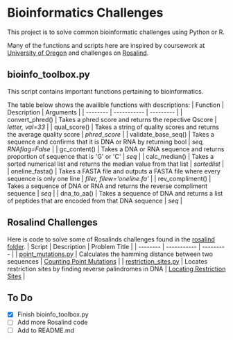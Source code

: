 # Bioinformatics Challenges
This project is to solve common bioinformatic challenges using Python or R.

Many of the functions and scripts here are inspired by coursework at [University of Oregon](https://internship.uoregon.edu/bioinformatics) and challenges on [Rosalind](https://rosalind.info/problems/locations/).

## bioinfo_toolbox.py
This script contains important functions pertaining to bioinformatics.

The table below shows the availible functions with descriptions:
| Function | Description | Arguments |
| -------- | ----------- | --------- |
| convert_phred() | Takes a phred score and returns the repective Qscore | *letter, val=33* |
| qual_score() | Takes a string of quality scores and returns the average quality score | *phred_score* |
| validate_base_seq() | Takes a sequence and confirms that it is DNA or RNA by returning bool | *seq, RNAflag=False* |
| gc_content() | Takes a DNA or RNA sequence and returns proportion of sequence that is 'G' or 'C' | *seq* |
| calc_median() | Takes a sorted numerical list and returns the median value from that list | *sortedlist* |
| oneline_fasta() | Takes a FASTA file and outputs a FASTA file where every sequence is only one line | *filer, filew='oneline.fa'* |
| rev_compliment() | Takes a sequence of DNA or RNA and returns the reverse compliment sequence | *seq* |
| dna_to_aa() | Takes a sequence of DNA and returns a list of peptides that are encoded from that DNA sequence | *seq* |


## Rosalind Challenges
Here is code to solve some of Rosalinds challenges found in the [rosalind folder](./rosalind/).
| Script | Description | Problem Title |
| -------- | ----------- | --------- |
| [point_mutations.py](./rosalind/point_mutations.py) | Calculates the hamming distance between two sequences | [Counting Point Mutations](https://rosalind.info/problems/hamm/) |
| [restriction_sites.py](./rosalind/restriction_sites.py) | Locates restriction sites by finding reverse palindromes in DNA | [Locating Restriction Sites](https://rosalind.info/problems/revp/) |

## To Do
- [x] Finish bioinfo_toolbox.py
- [ ] Add more Rosalind code
- [ ] Add to README.md